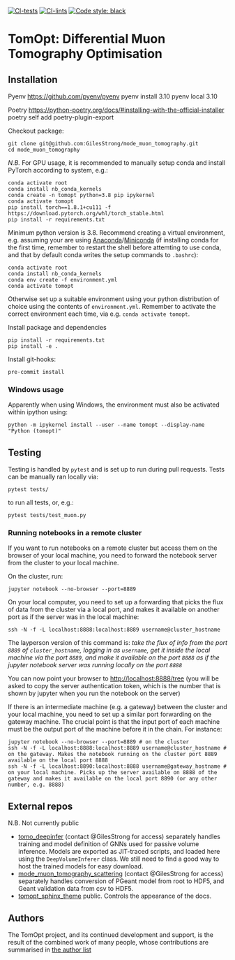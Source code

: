 [![CI-tests](https://github.com/GilesStrong/mode_muon_tomography/actions/workflows/tests.yml/badge.svg)](https://github.com/GilesStrong/mode_muon_tomography/actions)
[![CI-lints](https://github.com/GilesStrong/mode_muon_tomography/actions/workflows/linting.yml/badge.svg)](https://github.com/GilesStrong/mode_muon_tomography/actions)
[![Code style: black](https://img.shields.io/badge/code%20style-black-000000.svg)](https://github.com/psf/black)

# TomOpt: Differential Muon Tomography Optimisation

## Installation


Pyenv https://github.com/pyenv/pyenv
pyenv install 3.10
pyenv local 3.10

Poetry https://python-poetry.org/docs/#installing-with-the-official-installer
poetry self add poetry-plugin-export


Checkout package:

```
git clone git@github.com:GilesStrong/mode_muon_tomography.git
cd mode_muon_tomography
```

*N.B.* For GPU usage, it is recommended to manually setup conda and install PyTorch according to system, e.g.:
```
conda activate root
conda install nb_conda_kernels
conda create -n tomopt python=3.8 pip ipykernel
conda activate tomopt
pip install torch==1.8.1+cu111 -f https://download.pytorch.org/whl/torch_stable.html
pip install -r requirements.txt
```

Minimum python version is 3.8. Recommend creating a virtual environment, e.g. assuming your are using [Anaconda](https://www.anaconda.com/products/individual)/[Miniconda](https://docs.conda.io/en/latest/miniconda.html) (if installing conda for the first time, remember to restart the shell before attemting to use conda, and that by default conda writes the setup commands to `.bashrc`):

```
conda activate root
conda install nb_conda_kernels
conda env create -f environment.yml
conda activate tomopt
```

Otherwise set up a suitable environment using your python distribution of choice using the contents of `environment.yml`. Remember to activate the correct environment each time, via e.g. `conda activate tomopt`.

Install package and dependencies
```
pip install -r requirements.txt
pip install -e .
```

Install git-hooks:

```
pre-commit install
```

### Windows usage

Apparently when using Windows, the environment must also be activated within ipython using:

```
python -m ipykernel install --user --name tomopt --display-name "Python (tomopt)" 
```

## Testing

Testing is handled by `pytest` and is set up to run during pull requests. Tests can be manually ran locally via:

```
pytest tests/
```

to run all tests, or, e.g.:

```
pytest tests/test_muon.py
```

### Running notebooks in a remote cluster

If you want to run notebooks on a remote cluster but access them on the browser of your local machine, you need to forward the notebook server from the cluster to your local machine.

On the cluster, run:
```
jupyter notebook --no-browser --port=8889
```

On your local computer, you need to set up a forwarding that picks the flux of data from the cluster via a local port, and makes it available on another port as if the server was in the local machine:
```
ssh -N -f -L localhost:8888:localhost:8889 username@cluster_hostname
```

The layperson version of this command is: *take the flux of info from the port `8889` of `cluster_hostname`, logging in as `username`, get it inside the local machine via the port `8889`, and make it available on the port `8888` as if the jupyter notebook server was running locally on the port `8888`*

You can now point your browser to [http://localhost:8888/tree](http://localhost:8888/tree) (you will be asked to copy the server authentication token, which is the number that is shown by jupyter when you run the notebook on the server)

If there is an intermediate machine (e.g. a gateway) between the cluster and your local machine, you need to set up a similar port forwarding on the gateway machine. The crucial point is that the input port of each machine must be the output port of the machine before it in the chain. For instance:
```
jupyter notebook --no-browser --port=8889 # on the cluster
ssh -N -f -L localhost:8888:localhost:8889 username@cluster_hostname # on the gateway. Makes the notebook running on the cluster port 8889 available on the local port 8888
ssh -N -f -L localhost:8890:localhost:8888 username@gateway_hostname # on your local machine. Picks up the server available on 8888 of the gateway and makes it available on the local port 8890 (or any other number, e.g. 8888)
```

## External repos

N.B. Not currently public

- [tomo_deepinfer](https://github.com/GilesStrong/mode_muon_tomo_inference) (contact @GilesStrong for access) separately handles training and model definition of GNNs used for passive volume inference. Models are exported as JIT-traced scripts, and loaded here using the `DeepVolumeInferer` class. We still need to find a good way to host the trained models for easy download.
- [mode_muon_tomography_scattering](https://github.com/GilesStrong/mode_muon_tomography_scattering)  (contact @GilesStrong for access) separately handles conversion of PGeant model from root to HDF5, and Geant validation data from csv to HDF5.
- [tomopt_sphinx_theme](https://github.com/GilesStrong/tomopt_sphinx_theme) public. Controls the appearance of the docs.

## Authors

The TomOpt project, and its continued development and support, is the result of the combined work of many people, whose contributions are summarised in [the author list](https://github.com/GilesStrong/mode_muon_tomography/blob/main/AUTHORS.md)